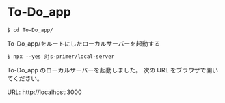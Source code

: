 # To-Do_app

```
$ cd To-Do_app/
```

To-Do_app/をルートにしたローカルサーバーを起動する

```
$ npx --yes @js-primer/local-server
```

To-Do_app のローカルサーバーを起動しました。
次の URL をブラウザで開いてください。

URL: http://localhost:3000
